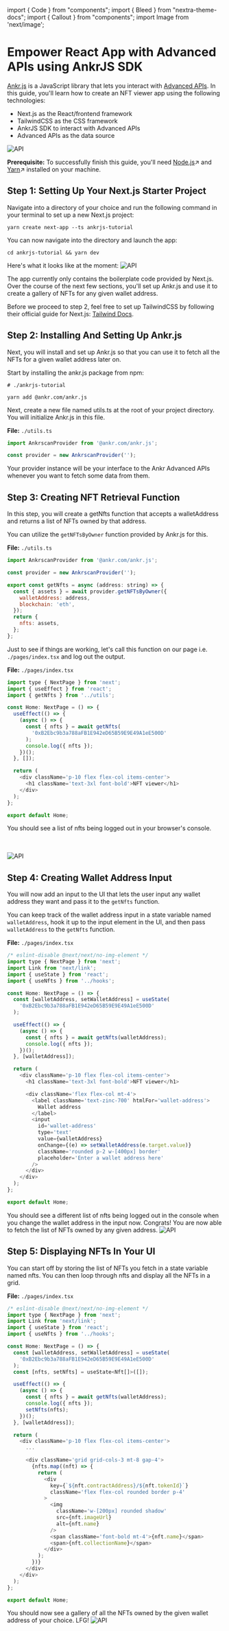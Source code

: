 import { Code } from "components";
import { Bleed } from "nextra-theme-docs";
import { Callout } from "components";
import Image from 'next/image';

# Empower React App with Advanced APIs using AnkrJS SDK

[Ankr.js](https://github.com/ankr-network/ankr.js) is a JavaScript library that lets you interact with [Advanced APIs](https://www.ankr.com/advanced-api/). In this guide, you'll learn how to create an NFT viewer app using the following technologies:

- Next.js as the React/frontend framework
- TailwindCSS as the CSS framework
- AnkrJS SDK to interact with Advanced APIs
- Advanced APIs as the data source

<img src="/docs/build/react01.png" alt="API" class="responsive-pic"  />


**Prerequisite:** To successfully finish this guide, you'll need [Node.js](https://nodejs.org/en/)↗ and [Yarn](https://yarnpkg.com/)↗ installed on your machine.

## Step 1: Setting Up Your Next.js Starter Project
Navigate into a directory of your choice and run the following command in your terminal to set up a new Next.js project:

```
yarn create next-app --ts ankrjs-tutorial
```
You can now navigate into the directory and launch the app:

```
cd ankrjs-tutorial && yarn dev
```
Here's what it looks like at the moment:
<img src="/docs/build/nextjs.png" alt="API" class="responsive-pic"  />

The app currently only contains the boilerplate code provided by Next.js. Over the course of the next few sections, you'll set up Ankr.js and use it to create a gallery of NFTs for any given wallet address.

Before we proceed to step 2, feel free to set up TailwindCSS by following their official guide for Next.js: [Tailwind Docs](https://tailwindcss.com/docs/guides/nextjs).

## Step 2: Installing And Setting Up Ankr.js
Next, you will install and set up Ankr.js so that you can use it to fetch all the NFTs for a given wallet address later on.

Start by installing the ankr.js package from npm:

```
# ./ankrjs-tutorial

yarn add @ankr.com/ankr.js
```
Next, create a new file named utils.ts at the root of your project directory. You will initialize Ankr.js in this file.

**File:** `./utils.ts`

```javascript
import AnkrscanProvider from '@ankr.com/ankr.js';

const provider = new AnkrscanProvider('');
```
Your provider instance will be your interface to the Ankr Advanced APIs whenever you want to fetch some data from them.

## Step 3: Creating NFT Retrieval Function
In this step, you will create a getNfts function that accepts a walletAddress and returns a list of NFTs owned by that address.

You can utilize the `getNFTsByOwner` function provided by Ankr.js for this.

**File:** `./utils.ts`


```javascript
import AnkrscanProvider from '@ankr.com/ankr.js';

const provider = new AnkrscanProvider('');

export const getNfts = async (address: string) => {
  const { assets } = await provider.getNFTsByOwner({
    walletAddress: address,
    blockchain: 'eth',
  });
  return {
    nfts: assets,
  };
};
```
Just to see if things are working, let's call this function on our page i.e. `./pages/index.tsx` and log out the output.

**File:** `./pages/index.tsx`


```javascript
import type { NextPage } from 'next';
import { useEffect } from 'react';
import { getNfts } from '../utils';

const Home: NextPage = () => {
  useEffect(() => {
    (async () => {
      const { nfts } = await getNfts(
        '0xB2Ebc9b3a788aFB1E942eD65B59E9E49A1eE500D'
      );
      console.log({ nfts });
    })();
  }, []);

  return (
    <div className='p-10 flex flex-col items-center'>
      <h1 className='text-3xl font-bold'>NFT viewer</h1>
    </div>
  );
};

export default Home;
```
You should see a list of nfts being logged out in your browser's console.

<br></br>
<img src="/docs/build/react02.png" alt="API" class="responsive-pic"  />


## Step 4: Creating Wallet Address Input
You will now add an input to the UI that lets the user input any wallet address they want and pass it to the `getNfts` function.

You can keep track of the wallet address input in a state variable named `walletAddress`, hook it up to the input element in the UI, and then pass `walletAddress` to the `getNfts` function.

**File:** `./pages/index.tsx`


```javascript
/* eslint-disable @next/next/no-img-element */
import type { NextPage } from 'next';
import Link from 'next/link';
import { useState } from 'react';
import { useNfts } from '../hooks';

const Home: NextPage = () => {
  const [walletAddress, setWalletAddress] = useState(
    '0xB2Ebc9b3a788aFB1E942eD65B59E9E49A1eE500D'
  );

  useEffect(() => {
    (async () => {
      const { nfts } = await getNfts(walletAddress);
      console.log({ nfts });
    })();
  }, [walletAddress]);

  return (
    <div className='p-10 flex flex-col items-center'>
      <h1 className='text-3xl font-bold'>NFT viewer</h1>

      <div className='flex flex-col mt-4'>
        <label className='text-zinc-700' htmlFor='wallet-address'>
          Wallet address
        </label>
        <input
          id='wallet-address'
          type='text'
          value={walletAddress}
          onChange={(e) => setWalletAddress(e.target.value)}
          className='rounded p-2 w-[400px] border'
          placeholder='Enter a wallet address here'
        />
      </div>
    </div>
  );
};

export default Home;
```
You should see a different list of nfts being logged out in the console when you change the wallet address in the input now. Congrats! You are now able to fetch the list of NFTs owned by any given address.
<img src="/docs/build/react03.png" alt="API" class="responsive-pic"  />


## Step 5: Displaying NFTs In Your UI
You can start off by storing the list of NFTs you fetch in a state variable named nfts. You can then loop through nfts and display all the NFTs in a grid.

**File:** `./pages/index.tsx`


```javascript
/* eslint-disable @next/next/no-img-element */
import type { NextPage } from 'next';
import Link from 'next/link';
import { useState } from 'react';
import { useNfts } from '../hooks';

const Home: NextPage = () => {
  const [walletAddress, setWalletAddress] = useState(
    '0xB2Ebc9b3a788aFB1E942eD65B59E9E49A1eE500D'
  );
  const [nfts, setNfts] = useState<Nft[]>([]);

  useEffect(() => {
    (async () => {
      const { nfts } = await getNfts(walletAddress);
      console.log({ nfts });
      setNfts(nfts);
    })();
  }, [walletAddress]);

  return (
    <div className='p-10 flex flex-col items-center'>
      ...

      <div className='grid grid-cols-3 mt-8 gap-4'>
        {nfts.map((nft) => {
          return (
            <div
              key={`${nft.contractAddress}/${nft.tokenId}`}
              className='flex flex-col rounded border p-4'
            >
              <img
                className='w-[200px] rounded shadow'
                src={nft.imageUrl}
                alt={nft.name}
              />
              <span className='font-bold mt-4'>{nft.name}</span>
              <span>{nft.collectionName}</span>
            </div>
          );
        })}
      </div>
    </div>
  );
};

export default Home;
```
You should now see a gallery of all the NFTs owned by the given wallet address of your choice. LFG!
<img src="/docs/build/react01.png" alt="API" class="responsive-pic"  />

